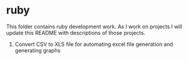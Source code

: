 # ruby
This folder contains ruby development work. As I work on projects I will update this README with descriptions of those projects.

1. Convert CSV to XLS file for automating excel file generation and generating graphs
